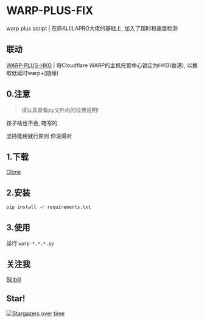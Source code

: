 # WARP-PLUS-FIX
warp plus script | 在原ALIILAPRO大佬的基础上, 加入了超时和速度检测

## 联动
[WARP-PLUS-HKG](https://github.com/Windla/WARP-PLUS-HKG) | 将Cloudflare WARP的主机托管中心锁定为HKG(香港), 以换取低延时warp+(随缘)

## 0.注意
> 请认真查看py文件内的设置说明!

孩子啥也不会, 瞎写的

坚持能用就行原则 你说得对


## 1.下载
[Clone](https://github.com/Windla/WARP-PLUS-FIX/archive/refs/heads/main.zip)

## 2.安装

```
pip install -r requirements.txt
```

## 3.使用

运行 `warp-*.*.*.py`

## 关注我
  [Bilibili](https://space.bilibili.com/358002685)

## Star!

[![Stargazers over time](https://starchart.cc/Windla/WARP-PLUS-FIX.svg)](https://starchart.cc/Windla/WARP-PLUS-FIX)
